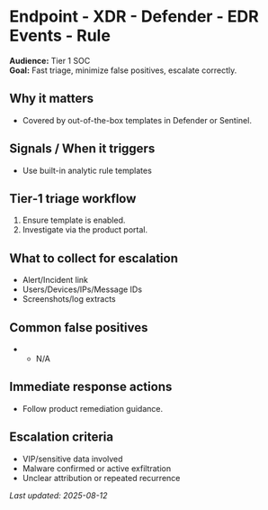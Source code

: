 # Endpoint - XDR - Defender - EDR Events - Rule

**Audience:** Tier 1 SOC  
**Goal:** Fast triage, minimize false positives, escalate correctly.

## Why it matters
- Covered by out-of-the-box templates in Defender or Sentinel.

## Signals / When it triggers
- Use built-in analytic rule templates

## Tier‑1 triage workflow
1. Ensure template is enabled.
2. Investigate via the product portal.

## What to collect for escalation
- Alert/Incident link
- Users/Devices/IPs/Message IDs
- Screenshots/log extracts

## Common false positives
- - N/A

## Immediate response actions
- Follow product remediation guidance.

## Escalation criteria
- VIP/sensitive data involved
- Malware confirmed or active exfiltration
- Unclear attribution or repeated recurrence

_Last updated: 2025-08-12_
